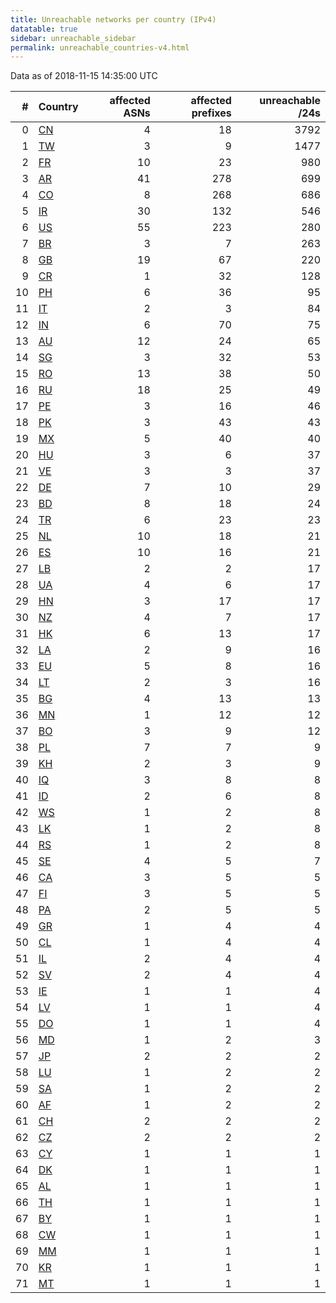 ```yaml
---
title: Unreachable networks per country (IPv4)
datatable: true
sidebar: unreachable_sidebar
permalink: unreachable_countries-v4.html
---
```


Data as of 2018-11-15 14:35:00 UTC

<div class="datatable-begin"></div>

|   # | Country                      |   affected ASNs |   affected prefixes |   unreachable /24s |
|----:|:-----------------------------|----------------:|--------------------:|-------------------:|
|   0 | [CN](unreachable_cn-v4.html) |               4 |                  18 |               3792 |
|   1 | [TW](unreachable_tw-v4.html) |               3 |                   9 |               1477 |
|   2 | [FR](unreachable_fr-v4.html) |              10 |                  23 |                980 |
|   3 | [AR](unreachable_ar-v4.html) |              41 |                 278 |                699 |
|   4 | [CO](unreachable_co-v4.html) |               8 |                 268 |                686 |
|   5 | [IR](unreachable_ir-v4.html) |              30 |                 132 |                546 |
|   6 | [US](unreachable_us-v4.html) |              55 |                 223 |                280 |
|   7 | [BR](unreachable_br-v4.html) |               3 |                   7 |                263 |
|   8 | [GB](unreachable_gb-v4.html) |              19 |                  67 |                220 |
|   9 | [CR](unreachable_cr-v4.html) |               1 |                  32 |                128 |
|  10 | [PH](unreachable_ph-v4.html) |               6 |                  36 |                 95 |
|  11 | [IT](unreachable_it-v4.html) |               2 |                   3 |                 84 |
|  12 | [IN](unreachable_in-v4.html) |               6 |                  70 |                 75 |
|  13 | [AU](unreachable_au-v4.html) |              12 |                  24 |                 65 |
|  14 | [SG](unreachable_sg-v4.html) |               3 |                  32 |                 53 |
|  15 | [RO](unreachable_ro-v4.html) |              13 |                  38 |                 50 |
|  16 | [RU](unreachable_ru-v4.html) |              18 |                  25 |                 49 |
|  17 | [PE](unreachable_pe-v4.html) |               3 |                  16 |                 46 |
|  18 | [PK](unreachable_pk-v4.html) |               3 |                  43 |                 43 |
|  19 | [MX](unreachable_mx-v4.html) |               5 |                  40 |                 40 |
|  20 | [HU](unreachable_hu-v4.html) |               3 |                   6 |                 37 |
|  21 | [VE](unreachable_ve-v4.html) |               3 |                   3 |                 37 |
|  22 | [DE](unreachable_de-v4.html) |               7 |                  10 |                 29 |
|  23 | [BD](unreachable_bd-v4.html) |               8 |                  18 |                 24 |
|  24 | [TR](unreachable_tr-v4.html) |               6 |                  23 |                 23 |
|  25 | [NL](unreachable_nl-v4.html) |              10 |                  18 |                 21 |
|  26 | [ES](unreachable_es-v4.html) |              10 |                  16 |                 21 |
|  27 | [LB](unreachable_lb-v4.html) |               2 |                   2 |                 17 |
|  28 | [UA](unreachable_ua-v4.html) |               4 |                   6 |                 17 |
|  29 | [HN](unreachable_hn-v4.html) |               3 |                  17 |                 17 |
|  30 | [NZ](unreachable_nz-v4.html) |               4 |                   7 |                 17 |
|  31 | [HK](unreachable_hk-v4.html) |               6 |                  13 |                 17 |
|  32 | [LA](unreachable_la-v4.html) |               2 |                   9 |                 16 |
|  33 | [EU](unreachable_eu-v4.html) |               5 |                   8 |                 16 |
|  34 | [LT](unreachable_lt-v4.html) |               2 |                   3 |                 16 |
|  35 | [BG](unreachable_bg-v4.html) |               4 |                  13 |                 13 |
|  36 | [MN](unreachable_mn-v4.html) |               1 |                  12 |                 12 |
|  37 | [BO](unreachable_bo-v4.html) |               3 |                   9 |                 12 |
|  38 | [PL](unreachable_pl-v4.html) |               7 |                   7 |                  9 |
|  39 | [KH](unreachable_kh-v4.html) |               2 |                   3 |                  9 |
|  40 | [IQ](unreachable_iq-v4.html) |               3 |                   8 |                  8 |
|  41 | [ID](unreachable_id-v4.html) |               2 |                   6 |                  8 |
|  42 | [WS](unreachable_ws-v4.html) |               1 |                   2 |                  8 |
|  43 | [LK](unreachable_lk-v4.html) |               1 |                   2 |                  8 |
|  44 | [RS](unreachable_rs-v4.html) |               1 |                   2 |                  8 |
|  45 | [SE](unreachable_se-v4.html) |               4 |                   5 |                  7 |
|  46 | [CA](unreachable_ca-v4.html) |               3 |                   5 |                  5 |
|  47 | [FI](unreachable_fi-v4.html) |               3 |                   5 |                  5 |
|  48 | [PA](unreachable_pa-v4.html) |               2 |                   5 |                  5 |
|  49 | [GR](unreachable_gr-v4.html) |               1 |                   4 |                  4 |
|  50 | [CL](unreachable_cl-v4.html) |               1 |                   4 |                  4 |
|  51 | [IL](unreachable_il-v4.html) |               2 |                   4 |                  4 |
|  52 | [SV](unreachable_sv-v4.html) |               2 |                   4 |                  4 |
|  53 | [IE](unreachable_ie-v4.html) |               1 |                   1 |                  4 |
|  54 | [LV](unreachable_lv-v4.html) |               1 |                   1 |                  4 |
|  55 | [DO](unreachable_do-v4.html) |               1 |                   1 |                  4 |
|  56 | [MD](unreachable_md-v4.html) |               1 |                   2 |                  3 |
|  57 | [JP](unreachable_jp-v4.html) |               2 |                   2 |                  2 |
|  58 | [LU](unreachable_lu-v4.html) |               1 |                   2 |                  2 |
|  59 | [SA](unreachable_sa-v4.html) |               1 |                   2 |                  2 |
|  60 | [AF](unreachable_af-v4.html) |               1 |                   2 |                  2 |
|  61 | [CH](unreachable_ch-v4.html) |               2 |                   2 |                  2 |
|  62 | [CZ](unreachable_cz-v4.html) |               2 |                   2 |                  2 |
|  63 | [CY](unreachable_cy-v4.html) |               1 |                   1 |                  1 |
|  64 | [DK](unreachable_dk-v4.html) |               1 |                   1 |                  1 |
|  65 | [AL](unreachable_al-v4.html) |               1 |                   1 |                  1 |
|  66 | [TH](unreachable_th-v4.html) |               1 |                   1 |                  1 |
|  67 | [BY](unreachable_by-v4.html) |               1 |                   1 |                  1 |
|  68 | [CW](unreachable_cw-v4.html) |               1 |                   1 |                  1 |
|  69 | [MM](unreachable_mm-v4.html) |               1 |                   1 |                  1 |
|  70 | [KR](unreachable_kr-v4.html) |               1 |                   1 |                  1 |
|  71 | [MT](unreachable_mt-v4.html) |               1 |                   1 |                  1 |

<div class="datatable-end"></div>